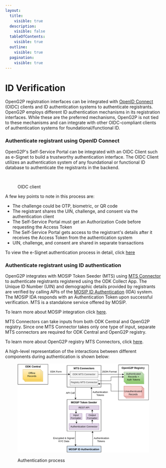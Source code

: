 ```yaml
---
layout:
  title:
    visible: true
  description:
    visible: false
  tableOfContents:
    visible: true
  outline:
    visible: true
  pagination:
    visible: true
---
```


# ID Verification

OpenG2P registration interfaces can be integrated with [OpenID Connect](https://openid.net/developers/how-connect-works/) (OIDC) clients and ID authentication systems to authenticate registrants. OpenG2P employs different ID authentication mechanisms in its registration interfaces. While these are the preferred mechanisms, OpenG2P is not tied to these mechanisms and can integrate with other OIDC-compliant clients of authentication systems for foundational/functional ID.

### Authenticate registrant using OpenID Connect

OpenG2P's Self-Service Portal can be integrated with an OIDC Client such as e-Signet to build a trustworthy authentication interface. The OIDC Client utilizes an authentication system of any foundational or functional ID database to authenticate the registrants in the backend.

<figure><img src="https://github.com/smita-g2p/openg2p-documentation/raw/c68b3e6da99fe077e2cbe5d5fc166b3e3487fbce/.gitbook/assets/authentication-using-esignet.png" alt=""><figcaption><p>OIDC client</p></figcaption></figure>

A few key points to note in this process are:

* The challenge could be OTP, biometric, or QR code
* The registrant shares the UIN, challenge, and consent via the authentication client
* The Self-Service Portal must get an Authorization Code before requesting the Access Token
* The Self-Service Portal gets access to the registrant's details after it receives the Access Token from the authentication system
* UIN, challenge, and consent are shared in separate transactions

To view the e-Signet authentication process in detail, click [here](https://docs.esignet.io/)

### Authenticate registrant using ID authentication

OpenG2P integrates with MOSIP Token Seeder (MTS) using [MTS Connector](https://docs.mosip.io/1.2.0/integrations/mosip-token-seeder/mts-odk-importer) to authenticate registrants registered using the ODK Collect App. The Unique ID Number (UIN) and demographic details provided by registrants are verified by calling APIs of the [MOSIP ID Authentication](https://docs.mosip.io/1.2.0/id-authentication) (IDA) system. The MOSIP IDA responds with an Authentication Token upon successful verification. MTS is a standalone service offered by MOSIP.&#x20;

To learn more about MOSIP integration click [here](https://docs.mosip.io/1.2.0/integrations).

MTS Connectors can take inputs from both ODK Central and OpenG2P registry. Since one MTS Connector takes only one type of input, separate MTS connectors are required for ODK Central and OpenG2P registry.&#x20;

To learn more about OpenG2P registry MTS Connectors, click [here](https://docs.mosip.io/1.2.0/integrations/mosip-token-seeder/openg2p-registry-mts-connector).

A high-level representation of the interactions between different components during authentication is shown below:

<figure><img src="https://github.com/OpenG2P/openg2p-documentation/raw/a8a98c86cd7b0a186213e588d8642aac12eb64a6/.gitbook/assets/authentication-using-mts.png" alt=""><figcaption><p>Authentication process</p></figcaption></figure>
